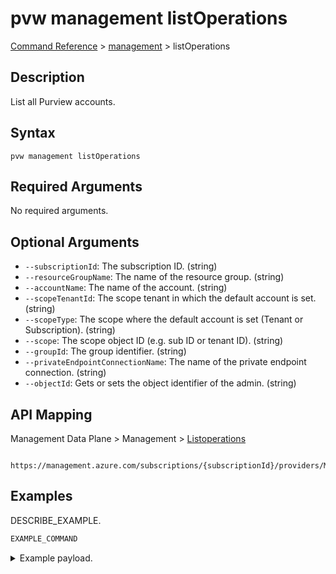 # pvw management listOperations
[Command Reference](../../../README.md#command-reference) > [management](./main.md) > listOperations

## Description
List all Purview accounts.

## Syntax
```
pvw management listOperations
```

## Required Arguments
No required arguments.

## Optional Arguments
- `--subscriptionId`: The subscription ID. (string)
- `--resourceGroupName`: The name of the resource group. (string)
- `--accountName`: The name of the account. (string)
- `--scopeTenantId`: The scope tenant in which the default account is set. (string)
- `--scopeType`: The scope where the default account is set (Tenant or Subscription). (string)
- `--scope`: The scope object ID (e.g. sub ID or tenant ID). (string)
- `--groupId`: The group identifier. (string)
- `--privateEndpointConnectionName`: The name of the private endpoint connection. (string)
- `--objectId`: Gets or sets the object identifier of the admin. (string)

## API Mapping
Management Data Plane > Management > [Listoperations]()
```
 https://management.azure.com/subscriptions/{subscriptionId}/providers/Microsoft.Purview/listOperations
```

## Examples
DESCRIBE_EXAMPLE.
```powershell
EXAMPLE_COMMAND
```
<details><summary>Example payload.</summary>
<p>

```json
PASTE_JSON_HERE
```
</p>
</details>